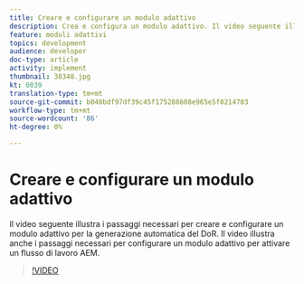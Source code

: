 ```yaml
---
title: Creare e configurare un modulo adattivo
description: Crea e configura un modulo adattivo. Il video seguente illustra i passaggi necessari per creare e configurare un modulo adattivo per la generazione automatica del DoR. Il video illustra anche i passaggi necessari per configurare un modulo adattivo per attivare un flusso di lavoro AEM.
feature: moduli adattivi
topics: development
audience: developer
doc-type: article
activity: implement
thumbnail: 38348.jpg
kt: 6039
translation-type: tm+mt
source-git-commit: b040bdf97df39c45f175288608e965e5f0214703
workflow-type: tm+mt
source-wordcount: '86'
ht-degree: 0%

---
```


# Creare e configurare un modulo adattivo

Il video seguente illustra i passaggi necessari per creare e configurare un modulo adattivo per la generazione automatica del DoR. Il video illustra anche i passaggi necessari per configurare un modulo adattivo per attivare un flusso di lavoro AEM.

>[!VIDEO](https://video.tv.adobe.com/v/38348/?quality=9&learn=on)

